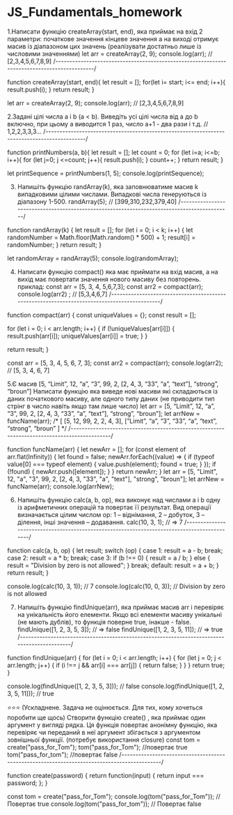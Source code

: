 # JS_Fundamentals_homework
1.Написати функцію createArray(start, end), яка приймає на вхід 2 параметри:
початкове значення
кінцеве значення
а на виході отримує масив із діапазоном цих значень (реалізувати достатньо лише із числовими значеннями)
let arr = createArray(2, 9);
console.log(arr); // [2,3,4,5,6,7,8,9]
/--------------------------------------------------------------------------------------------/

function createArray(start, end){
  let result = [];
  for(let i= start; i<= end; i++){
    result.push(i);
  }
  return result;
}

let arr = createArray(2, 9);
console.log(arr); // [2,3,4,5,6,7,8,9]

2.Задані цілі числа a і b (a < b). Виведіть усі цілі числа від a до b включно, при цьому a виводится 1 раз, число а+1 - два рази і т.д.
// 1,2,2,3,3,3...
/--------------------------------------------------------------------------------------------/

function printNumbers(a, b){
  let result = [];
  let count = 0;
    for (let i=a; i<=b; i++){
      for (let j=0; j <=count; j++){
        result.push(i);
      }
      count++;
    }
  return result;
}

let printSequence = printNumbers(1, 5);
console.log(printSequence);

3. Напишіть функцію randArray(k), яка заповнюватиме масив k випадковими цілими числами. Випадкові числа генеруються із діапазону 1-500.
randArray(5);  // [399,310,232,379,40]
/--------------------------------------------------------------------------------------------/

function randArray(k) {
  let result = [];
  for (let i = 0; i < k; i++) {
    let randomNumber = Math.floor(Math.random() * 500) + 1;
    result[i] = randomNumber;
  }
  return result;
}

let randomArray = randArray(5);
console.log(randomArray);

4. Написати функцію compact() яка має приймати на вхід масив, а на вихід має повертати значення нового масиву без повторень.
приклад:
const arr = [5, 3, 4, 5,6,7,3];
const arr2 = compact(arr);
console.log(arr2) ; // [5,3,4,6,7]
/--------------------------------------------------------------------------------------------/

function compact(arr) {
  const uniqueValues = {};
  const result = [];

  for (let i = 0; i < arr.length; i++) {
    if (!uniqueValues[arr[i]]) {
      result.push(arr[i]);
      uniqueValues[arr[i]] = true;
    }
  }

  return result;
}

const arr = [5, 3, 4, 5, 6, 7, 3];
const arr2 = compact(arr);
console.log(arr2); // [5, 3, 4, 6, 7]

5.Є масив [5, “Limit”, 12, “a”, “3”, 99, 2, [2, 4, 3, “33”, “a”, “text”], “strong”, “broun”]
Написати функцію яка виведе нові масиви які складаються із даних початкового масиву, але одного типу даних (не приводити тип стрінг в число навіть якщо там лише число)
let  arr = [5, “Limit”, 12, “a”, “3”, 99, 2, [2, 4, 3, “33”, “a”, “text”], “strong”, “broun”];
let arrNew = funcName(arr);
/* 
[
[5, 12, 99, 2, 2, 4, 3],
[”Limit”, “a”, “3”, “33”, “a”, “text”, “strong”, “broun”
] 
*/
/--------------------------------------------------------------------------------------------/

function funcName(arr) {
    let newArr = [];
    for (const element of arr.flat(Infinity)) {
        let found = false;
        newArr.forEach((value) => {
            if (typeof value[0] === typeof element) {
                value.push(element);
                found = true;
            }
        });
        if (!found) {
            newArr.push([element]);
        }
    }
    return newArr;
}
let arr = [5, "Limit", 12, "a", "3", 99, 2, [2, 4, 3, "33", "a", "text"], "strong", "broun"];
let arrNew = funcName(arr);
console.log(arrNew);

6. Напишіть функцію calc(a, b, op), яка виконує над числами a і b одну із арифметичних операцій та повертає її результат. Вид операції визначається цілим числом op: 1 – віднімання, 2 – добуток, 3 – ділення, інші значення – додавання.
calc(10, 3, 1); // => 7
/--------------------------------------------------------------------------------------------/

function calc(a, b, op) {
  let result;
  switch (op) {
    case 1:
      result = a - b;
      break;
    case 2:
      result = a * b;
      break;
    case 3:
      if (b !== 0) {
        result = a / b;
      } else {
        result = "Division by zero is not allowed";
      }
      break;
    default:
      result = a + b;
  }
  return result;
}

console.log(calc(10, 3, 1)); // 7
console.log(calc(10, 0, 3)); // Division by zero is not allowed

7. Напишіть функцію findUnique(arr), яка приймає масив arr і перевіряє на унікальність його елементи. Якщо всі елементи масиву унікальні (не мають дублів), то функція поверне true, інакше - false.
findUnique([1, 2, 3, 5, 3]);  // => false
findUnique([1, 2, 3, 5, 11]); // => true
/--------------------------------------------------------------------------------------------/

function findUnique(arr) {
  for (let i = 0; i < arr.length; i++) {
    for (let j = 0; j < arr.length; j++) {
      if (i !== j && arr[i] === arr[j]) {
        return false; 
      }
    }
  }
  return true; 
}

console.log(findUnique([1, 2, 3, 5, 3]));  // false
console.log(findUnique([1, 2, 3, 5, 11])); // true

⭐⭐⭐
(Ускладнене. Задача не оцінюється. Для тих, кому хочеться поробити ще щось)
Створити функцію create() , яка приймає один аргумент у вигляді рядка. Ця функція повертає анонімну функцію, яка перевіряє чи переданий в неї аргумент збігається з аргументом зовнішньої функції.  (потребує використання closure)
const tom = create("pass_for_Tom");
tom("pass_for_Tom"); //повертає true 
tom("pass_for_tom"); //повертає false
/--------------------------------------------------------------------------------------------/

function create(password) {
  return function(input) {
    return input === password;
  };
}

const tom = create("pass_for_Tom");
console.log(tom("pass_for_Tom")); // Повертає true
console.log(tom("pass_for_tom")); // Повертає false
